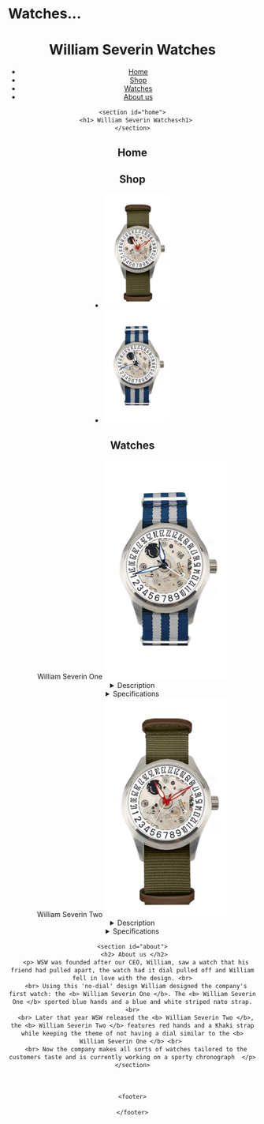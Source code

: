 # Watches...
<!DOCTYPE html>
<html lang="en">
<head>
    <meta charset="UTF-8">
    <meta name="viewport" content="width=device-width, initial-scale=1.0">
    <link rel="stylesheet" href="styles.css"> <!-- Link to your CSS file for styling -->
</head>
<body>
    <header>
        <h1>William Severin Watches</h1>
        <nav>
            <ul>
                <li><a href="#home">Home</a></li>
                <li><a href="#shop">Shop</a></li>
                <li><a href="#watches">Watches</a></li>
                <li><a href="#about">About us</a></li>
            </ul>
        </nav>

    <section id="home">
       <h1> William Severin Watches<h1> 
    </section>
<h2> Home </h2> 
    <section id="shop">
<h2> Shop </h2> 
<li><a href="#watch 2"><img src = "WSW2.png"  alt = "William Severin Two" width = "130"></a></li> <li><a href="#watch 1"><img src = "Bluewatchconcept.png" width = "130" height = "230"></a></li> 
    </section>
    <h2> Watches </h2>
    <section id= "watch 1" 
    <h2> William Severin One </h2> 
    <img src = "Bluewatchconcept.png" width ="250"> 
   <details><summary> Description </summary> 
    <p> The <b> William Severin One </b> is a concept watch designed in house. It has no dial and features beautiful blue hands with an automatic movement and a nylon strap. </p>
   </details>
   <details><summary> Specifications </summary> 
    <p> Movement | Seiko NH35 (3 hand & date) <br> Case size | 40mm 
    <br> Case material | Stainless Steel
    <br> Crystal type | Saphire crystal
    <br> Reference Number | WSW-1-22</p>
   </details>
   </section>
   <section id= "watch 2" 
   <h2> William Severin Two </h2> 
   <img src = "WSW2.png" width ="250"> 
  <details><summary> Description </summary> 
   <p> The <b> William Severin Two </b> is a concept watch designed in house. It has no dial and features beautiful red hands with an automatic movement and a nylon strap. </p>
  </details>
  <details><summary> Specifications </summary> 
   <p> Movement | Seiko NH35 (3 hand & date) <br> Case size | 40mm 
   <br> Case material | Stainless Steel 
   <br> Crystal type | Saphire crystal
   <br> Reference Number | WSW-2-22</p>
  </details>
  </section>
    
    <section id="about">
      <h2> About us </h2> 
      <p> WSW was founded after our CEO, William, saw a watch that his friend had pulled apart, the watch had it dial pulled off and William fell in love with the design. <br>
      <br> Using this 'no-dial' design William designed the company's first watch: the <b> William Severin One </b>. The <b> William Severin One </b> sported blue hands and a blue and white striped nato strap. <br>
      <br> Later that year WSW released the <b> William Severin Two </b>, the <b> William Severin Two </b> features red hands and a Khaki strap while keeping the theme of not having a dial similar to the <b> William Severin One </b> <br> 
      <br> Now the company makes all sorts of watches tailored to the customers taste and is currently working on a sporty chronograph  </p>
    </section>

 

    <footer>
        
    </footer>
  </header>
</body>
</html>


    
